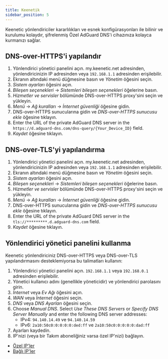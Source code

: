 ```yaml
---
title: Keenetik
sidebar_position: 5
---
```


Keenetic yönlendiriciler kararlılıkları ve esnek konfigürasyonları ile bilinir ve kurulumu kolaydır, şifrelenmiş Özel AdGuard DNS'i cihazınıza kolayca kurmanızı sağlar.

## DNS-over-HTTPS'i yapılandır

1. Yönlendirici yönetici panelini açın. my.keenetic.net adresinden, yönlendiricinizin IP adresinden veya `192.168.1.1` adresinden erişilebilir.
2. Ekranın altındaki menü düğmesine basın ve _Yönetim_ öğesini seçin.
3. _Sistem ayarları_ öğesini açın.
4. _Bileşen seçenekleri_ → _Sistemleri bileşen seçenekleri_ öğelerine basın.
5. _Hizmetler ve servisler_ bölümünde DNS-over-HTTPS proxy'sini seçin ve yükleyin.
6. _Menü_ → _Ağ kuralları_ → _İnternet güvenliği_ öğesine gidin.
7. DNS-over-HTTPS sunucularına gidin ve _DNS-over-HTTPS sunucusu ekle_ öğesine tıklayın.
8. Enter the URL of the private AdGuard DNS server in the `https://d.adguard-dns.com/dns-query/{Your_Device_ID}` field.
9. _Kaydet_ öğesine tıklayın.

## DNS-over-TLS'yi yapılandırma

1. Yönlendirici yönetici panelini açın. my.keenetic.net adresinden, yönlendiricinizin IP adresinden veya `192.168.1.1` adresinden erişilebilir.
2. Ekranın altındaki menü düğmesine basın ve _Yönetim_ öğesini seçin.
3. _Sistem ayarları_ öğesini açın.
4. _Bileşen seçenekleri_ → _Sistemleri bileşen seçenekleri_ öğelerine basın.
5. _Hizmetler ve servisler_ bölümünde DNS-over-HTTPS proxy'sini seçin ve yükleyin.
6. _Menü_ → _Ağ kuralları_ → _İnternet güvenliği_ öğesine gidin.
7. DNS-over-HTTPS sunucularına gidin ve _DNS-over-HTTPS sunucusu ekle_ öğesine tıklayın.
8. Enter the URL of the private AdGuard DNS server in the `tls://*********.d.adguard-dns.com` field.
9. _Kaydet_ öğesine tıklayın.

## Yönlendirici yönetici panelini kullanma

Keenetic yönlendiriciniz DNS-over-HTTPS veya DNS-over-TLS yapılandırmasını desteklemiyorsa bu talimatları kullanın:

1. Yönlendirici yönetici panelini açın. `192.168.1.1` veya `192.168.0.1` adresinden erişilebilir.
2. Yönetici kullanıcı adını (genellikle yöneticidir) ve yönlendirici parolasını girin.
3. _İnternet_ veya _Ev Ağı_ öğesini açın.
4. _WAN_ veya _İnternet_ öğesini seçin.
5. _DNS_ veya _DNS Ayarları_ öğesini seçin.
6. Choose _Manual DNS_. Select _Use These DNS Servers_ or _Specify DNS Server Manually_ and enter the following DNS server addresses:
   - IPv4: `94.140.14.49` ve `94.140.14.59`
   - IPv6: `2a10:50c0:0:0:0:0:ded:ff` ve `2a10:50c0:0:0:0:0:dad:ff`
7. Ayarları kaydedin.
8. IP'nizi (veya bir Takım aboneliğiniz varsa özel IP'nizi) bağlayın.

- [Özel IP'ler](/private-dns/connect-devices/other-options/dedicated-ip.md)
- [Bağlı IP'ler](/private-dns/connect-devices/other-options/linked-ip.md)
